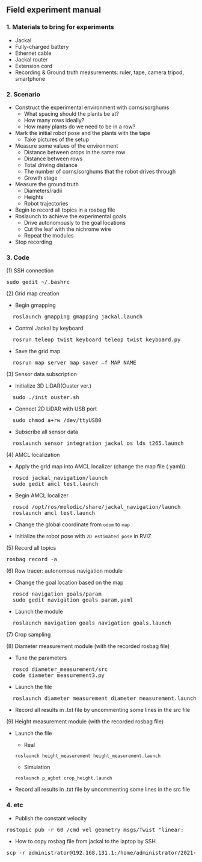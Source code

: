 ## Field experiment manual

### 1. Materials to bring for experiments
* Jackal
* Fully-charged battery
* Ethernet cable
* Jackal router
* Extension cord
* Recording & Ground truth measurements: ruler, tape, camera tripod, smartphone

### 2. Scenario
* Construct the experimental environment with corns/sorghums
  * What spacing should the plants be at?
  * How many rows ideally?
  * How many plants do we need to be in a row?
* Mark the initial robot pose and the plants with the tape
  * Take pictures of the setup
* Measure some values of the environment
  * Distance between crops in the same row
  * Distance between rows
  * Total driving distance
  * The number of corns/sorghums that the robot drives through
  * Growth stage
* Measure the ground truth 
  * Diameters/radii
  * Heights
  * Robot trajectories
* Begin to record all topics in a rosbag file
* Roslaunch to achieve the experimental goals
  * Drive autonomously to the goal locations
  * Cut the leaf with the nichrome wire  
  * Repeat the modules
* Stop recording

### 3. Code
(1) SSH connection
<pre>
sudo gedit ~/.bashrc</pre>

(2) Grid map creation
  * Begin gmapping
  <pre>
  roslaunch gmapping gmapping_jackal.launch</pre>
  
  * Control Jackal by keyboard
  <pre>
  rosrun teleop_twist_keyboard teleop_twist_keyboard.py</pre>

  * Save the grid map
  <pre>
  rosrun map_server map_saver –f MAP_NAME</pre>
  
(3) Sensor data subscription
  * Initialize 3D LiDAR(Ouster ver.)
  <pre>
  sudo ./init_ouster.sh</pre>
  
  * Connect 2D LiDAR with USB port
  <pre>
  sudo chmod a+rw /dev/ttyUSB0</pre>
  
  * Subscribe all sensor data
  <pre>
  roslaunch sensor_integration jackal_os_lds_t265.launch</pre>
  
(4) AMCL localization
  * Apply the grid map into AMCL localizer (change the map file (.yaml))
  <pre>
  roscd jackal_navigation/launch
  sudo gedit amcl_test.launch</pre>

  * Begin AMCL localizer
  <pre>
  roscd /opt/ros/melodic/share/jackal_navigation/launch
  roslaunch amcl_test.launch</pre>
  
  * Change the global coordinate from `odom` to `map`
  
  * Initialize the robot pose with `2D estimated pose` in RVIZ
 
(5) Record all topics
<pre>
rosbag record -a</pre>

(6) Row tracer: autonomous navigation module
  * Change the goal location based on the map
  <pre>
  roscd navigation_goals/param
  sudo gedit navigation_goals_param.yaml</pre>
  
  * Launch the module
  <pre>
  roslaunch navigation_goals navigation_goals.launch</pre>
  
(7) Crop sampling

(8) Diameter measurement module (with the recorded rosbag file)
  * Tune the parameters
  <pre>
  roscd diameter_measurement/src
  code diameter_measurement3.py</pre>
  
  * Launch the file
  <pre>
  roslaunch diameter_measurement diameter_measurement.launch</pre>
  
  * Record all results in .txt file by uncommenting some lines in the src file

(9) Height measurement module (with the recorded rosbag file)
  * Launch the file

    * Real 
    
    ```
    roslaunch height_measurement height_measurement.launch
    ```

    * Simulation
    
    ```
    roslaunch p_agbot crop_height.launch
    ```
    
  * Record all results in .txt file by uncommenting some lines in the src file

### 4. etc
* Publish the constant velocity
<pre>
rostopic pub -r 60 /cmd_vel geometry_msgs/Twist "linear:</pre>

* How to copy rosbag file from jackal to the laptop by SSH
<pre>
scp -r administrator@192.168.131.1:/home/administrator/2021-09-22-14-15-20.bag /home/kimkt0408/</pre>
